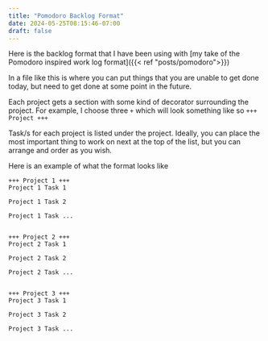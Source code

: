 ```yaml
---
title: "Pomodoro Backlog Format"
date: 2024-05-25T08:15:46-07:00
draft: false 
---
```


Here is the backlog format that I have been using with
[my take of the Pomodoro inspired work log format]({{< ref "posts/pomodoro">}})

In a file like this is where you can put things that you are unable to get done today,
but need to get done at some point in the future.
 
Each project gets a section with some kind of decorator surrounding the project.
For example, I choose three `+`  which will look something like so `+++  Project +++`

Task/s for each project is listed under the project.
Ideally, you can place the most important thing to work on next at the top of the list,
but you can arrange and order as you wish. 

Here is an example of what the format looks like

    +++ Project 1 +++
    Project 1 Task 1
    
    Project 1 Task 2

    Project 1 Task ...

    
    +++ Project 2 +++
    Project 2 Task 1
    
    Project 2 Task 2

    Project 2 Task ...


    +++ Project 3 +++
    Project 3 Task 1

    Project 3 Task 2

    Project 3 Task ...